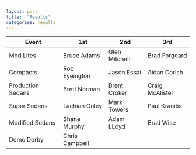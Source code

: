 ```yaml
---
layout: post
title:  "Results"
categories: results
---
```


| Event         | 1st           | 2nd   | 3rd     |
| ------------- |-------------  | ----- | ------- |
| Mod Lites | Bruce Adams | Glen Mitchell | Brad Forgeard |
| Compacts | Rob Eyeington | Jason Essai | Aidan Corish |
| Production Sedans | Brett Norman | Brent Croker | Craig McAlister |
| Super Sedans | Lachian Onley | Mark Towers | Paul Kranitis |
| Modified Sedans	| Shane Murphy | Adam LLoyd	| Brad Wise |
| Demo Derby | Chris Campbell |
